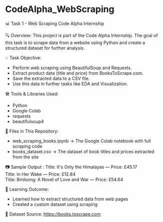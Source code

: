 # CodeAlpha_WebScraping
📊 Task 1 - Web Scraping 
 Code Alpha Internship

🔍 Overview:
This project is part of the Code Alpha Internship. The goal of this task is to scrape data from a website using Python and create a structured dataset for further analysis.

💡 Task Objective:
- Perform web scraping using BeautifulSoup and Requests.
- Extract product data (title and price) from BooksToScrape.com.
- Save the extracted data to a CSV file.
- Use this data in further tasks like EDA and Visualization.

🛠️ Tools & Libraries Used:
- Python
- Google Colab
- requests
- beautifulsoup4

📁 Files in This Repository:
- web_scraping_books.ipynb → The Google Colab notebook with full scraping code
- books_dataset.csv → The dataset of book titles and prices extracted from the site

📷 Sample Output :
Title: It's Only the Himalayas — Price: £45.17  
Title: In Her Wake — Price: £12.84  
Title: Birdsong: A Novel of Love and War — Price: £54.64  


📌 Learning Outcome:
- Learned how to extract structured data from web pages
- Created a custom dataset using scraping

🔗 Dataset Source:
https://books.toscrape.com
